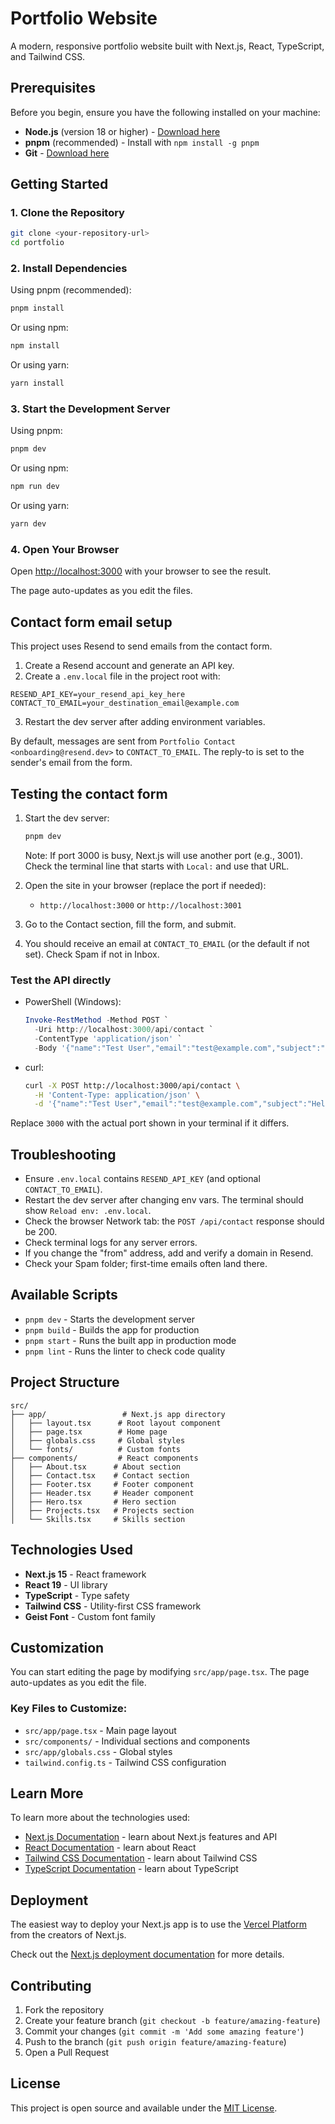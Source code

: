 # Portfolio Website

A modern, responsive portfolio website built with Next.js, React, TypeScript, and Tailwind CSS.

## Prerequisites

Before you begin, ensure you have the following installed on your machine:

- **Node.js** (version 18 or higher) - [Download here](https://nodejs.org/)
- **pnpm** (recommended) - Install with `npm install -g pnpm`
- **Git** - [Download here](https://git-scm.com/)

## Getting Started

### 1. Clone the Repository

```bash
git clone <your-repository-url>
cd portfolio
```

### 2. Install Dependencies

Using pnpm (recommended):
```bash
pnpm install
```

Or using npm:
```bash
npm install
```

Or using yarn:
```bash
yarn install
```

### 3. Start the Development Server

Using pnpm:
```bash
pnpm dev
```

Or using npm:
```bash
npm run dev
```

Or using yarn:
```bash
yarn dev
```

### 4. Open Your Browser

Open [http://localhost:3000](http://localhost:3000) with your browser to see the result.

The page auto-updates as you edit the files.

## Contact form email setup

This project uses Resend to send emails from the contact form.

1. Create a Resend account and generate an API key.
2. Create a `.env.local` file in the project root with:

```
RESEND_API_KEY=your_resend_api_key_here
CONTACT_TO_EMAIL=your_destination_email@example.com
```

3. Restart the dev server after adding environment variables.

By default, messages are sent from `Portfolio Contact <onboarding@resend.dev>` to `CONTACT_TO_EMAIL`. The reply-to is set to the sender's email from the form.

## Testing the contact form

1. Start the dev server:
   ```bash
   pnpm dev
   ```
   Note: If port 3000 is busy, Next.js will use another port (e.g., 3001). Check the terminal line that starts with `Local:` and use that URL.

2. Open the site in your browser (replace the port if needed):
   - `http://localhost:3000` or `http://localhost:3001`

3. Go to the Contact section, fill the form, and submit.

4. You should receive an email at `CONTACT_TO_EMAIL` (or the default if not set). Check Spam if not in Inbox.

### Test the API directly

- PowerShell (Windows):
  ```powershell
  Invoke-RestMethod -Method POST `
    -Uri http://localhost:3000/api/contact `
    -ContentType 'application/json' `
    -Body '{"name":"Test User","email":"test@example.com","subject":"Hello","message":"This is a test."}'
  ```

- curl:
  ```bash
  curl -X POST http://localhost:3000/api/contact \
    -H 'Content-Type: application/json' \
    -d '{"name":"Test User","email":"test@example.com","subject":"Hello","message":"This is a test."}'
  ```

Replace `3000` with the actual port shown in your terminal if it differs.

## Troubleshooting

- Ensure `.env.local` contains `RESEND_API_KEY` (and optional `CONTACT_TO_EMAIL`).
- Restart the dev server after changing env vars. The terminal should show `Reload env: .env.local`.
- Check the browser Network tab: the `POST /api/contact` response should be 200.
- Check terminal logs for any server errors.
- If you change the "from" address, add and verify a domain in Resend.
- Check your Spam folder; first-time emails often land there.

## Available Scripts

- `pnpm dev` - Starts the development server
- `pnpm build` - Builds the app for production
- `pnpm start` - Runs the built app in production mode
- `pnpm lint` - Runs the linter to check code quality

## Project Structure

```
src/
├── app/                 # Next.js app directory
│   ├── layout.tsx      # Root layout component
│   ├── page.tsx        # Home page
│   ├── globals.css     # Global styles
│   └── fonts/          # Custom fonts
├── components/         # React components
│   ├── About.tsx      # About section
│   ├── Contact.tsx    # Contact section
│   ├── Footer.tsx     # Footer component
│   ├── Header.tsx     # Header component
│   ├── Hero.tsx       # Hero section
│   ├── Projects.tsx   # Projects section
│   └── Skills.tsx     # Skills section
```

## Technologies Used

- **Next.js 15** - React framework
- **React 19** - UI library
- **TypeScript** - Type safety
- **Tailwind CSS** - Utility-first CSS framework
- **Geist Font** - Custom font family

## Customization

You can start editing the page by modifying `src/app/page.tsx`. The page auto-updates as you edit the file.

### Key Files to Customize:

- `src/app/page.tsx` - Main page layout
- `src/components/` - Individual sections and components
- `src/app/globals.css` - Global styles
- `tailwind.config.ts` - Tailwind CSS configuration

## Learn More

To learn more about the technologies used:

- [Next.js Documentation](https://nextjs.org/docs) - learn about Next.js features and API
- [React Documentation](https://react.dev/) - learn about React
- [Tailwind CSS Documentation](https://tailwindcss.com/docs) - learn about Tailwind CSS
- [TypeScript Documentation](https://www.typescriptlang.org/docs/) - learn about TypeScript

## Deployment

The easiest way to deploy your Next.js app is to use the [Vercel Platform](https://vercel.com/new?utm_medium=default-template&filter=next.js&utm_source=create-next-app&utm_campaign=create-next-app-readme) from the creators of Next.js.

Check out the [Next.js deployment documentation](https://nextjs.org/docs/app/building-your-application/deploying) for more details.

## Contributing

1. Fork the repository
2. Create your feature branch (`git checkout -b feature/amazing-feature`)
3. Commit your changes (`git commit -m 'Add some amazing feature'`)
4. Push to the branch (`git push origin feature/amazing-feature`)
5. Open a Pull Request

## License

This project is open source and available under the [MIT License](LICENSE).
